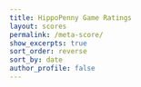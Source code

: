 ```yaml
---
title: HippoPenny Game Ratings
layout: scores
permalink: /meta-score/
show_excerpts: true
sort_order: reverse
sort_by: date
author_profile: false
---
```




